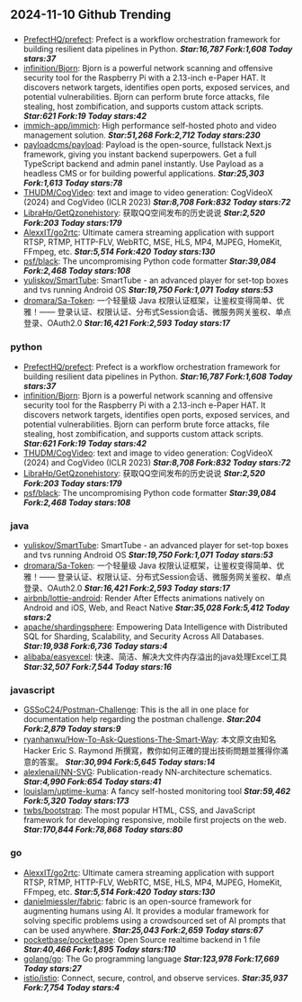 ## 2024-11-10 Github Trending

### 
* [PrefectHQ/prefect](https://github.com/PrefectHQ/prefect): Prefect is a workflow orchestration framework for building resilient data pipelines in Python. ***Star:16,787 Fork:1,608 Today stars:37***
* [infinition/Bjorn](https://github.com/infinition/Bjorn): Bjorn is a powerful network scanning and offensive security tool for the Raspberry Pi with a 2.13-inch e-Paper HAT. It discovers network targets, identifies open ports, exposed services, and potential vulnerabilities. Bjorn can perform brute force attacks, file stealing, host zombification, and supports custom attack scripts. ***Star:621 Fork:19 Today stars:42***
* [immich-app/immich](https://github.com/immich-app/immich): High performance self-hosted photo and video management solution. ***Star:51,268 Fork:2,712 Today stars:230***
* [payloadcms/payload](https://github.com/payloadcms/payload): Payload is the open-source, fullstack Next.js framework, giving you instant backend superpowers. Get a full TypeScript backend and admin panel instantly. Use Payload as a headless CMS or for building powerful applications. ***Star:25,303 Fork:1,613 Today stars:78***
* [THUDM/CogVideo](https://github.com/THUDM/CogVideo): text and image to video generation: CogVideoX (2024) and CogVideo (ICLR 2023) ***Star:8,708 Fork:832 Today stars:72***
* [LibraHp/GetQzonehistory](https://github.com/LibraHp/GetQzonehistory): 获取QQ空间发布的历史说说 ***Star:2,520 Fork:203 Today stars:179***
* [AlexxIT/go2rtc](https://github.com/AlexxIT/go2rtc): Ultimate camera streaming application with support RTSP, RTMP, HTTP-FLV, WebRTC, MSE, HLS, MP4, MJPEG, HomeKit, FFmpeg, etc. ***Star:5,514 Fork:420 Today stars:130***
* [psf/black](https://github.com/psf/black): The uncompromising Python code formatter ***Star:39,084 Fork:2,468 Today stars:108***
* [yuliskov/SmartTube](https://github.com/yuliskov/SmartTube): SmartTube - an advanced player for set-top boxes and tvs running Android OS ***Star:19,750 Fork:1,071 Today stars:53***
* [dromara/Sa-Token](https://github.com/dromara/Sa-Token): 一个轻量级 Java 权限认证框架，让鉴权变得简单、优雅！—— 登录认证、权限认证、分布式Session会话、微服务网关鉴权、单点登录、OAuth2.0 ***Star:16,421 Fork:2,593 Today stars:17***

### python
* [PrefectHQ/prefect](https://github.com/PrefectHQ/prefect): Prefect is a workflow orchestration framework for building resilient data pipelines in Python. ***Star:16,787 Fork:1,608 Today stars:37***
* [infinition/Bjorn](https://github.com/infinition/Bjorn): Bjorn is a powerful network scanning and offensive security tool for the Raspberry Pi with a 2.13-inch e-Paper HAT. It discovers network targets, identifies open ports, exposed services, and potential vulnerabilities. Bjorn can perform brute force attacks, file stealing, host zombification, and supports custom attack scripts. ***Star:621 Fork:19 Today stars:42***
* [THUDM/CogVideo](https://github.com/THUDM/CogVideo): text and image to video generation: CogVideoX (2024) and CogVideo (ICLR 2023) ***Star:8,708 Fork:832 Today stars:72***
* [LibraHp/GetQzonehistory](https://github.com/LibraHp/GetQzonehistory): 获取QQ空间发布的历史说说 ***Star:2,520 Fork:203 Today stars:179***
* [psf/black](https://github.com/psf/black): The uncompromising Python code formatter ***Star:39,084 Fork:2,468 Today stars:108***

### java
* [yuliskov/SmartTube](https://github.com/yuliskov/SmartTube): SmartTube - an advanced player for set-top boxes and tvs running Android OS ***Star:19,750 Fork:1,071 Today stars:53***
* [dromara/Sa-Token](https://github.com/dromara/Sa-Token): 一个轻量级 Java 权限认证框架，让鉴权变得简单、优雅！—— 登录认证、权限认证、分布式Session会话、微服务网关鉴权、单点登录、OAuth2.0 ***Star:16,421 Fork:2,593 Today stars:17***
* [airbnb/lottie-android](https://github.com/airbnb/lottie-android): Render After Effects animations natively on Android and iOS, Web, and React Native ***Star:35,028 Fork:5,412 Today stars:2***
* [apache/shardingsphere](https://github.com/apache/shardingsphere): Empowering Data Intelligence with Distributed SQL for Sharding, Scalability, and Security Across All Databases. ***Star:19,938 Fork:6,736 Today stars:4***
* [alibaba/easyexcel](https://github.com/alibaba/easyexcel): 快速、简洁、解决大文件内存溢出的java处理Excel工具 ***Star:32,507 Fork:7,544 Today stars:16***

### javascript
* [GSSoC24/Postman-Challenge](https://github.com/GSSoC24/Postman-Challenge): This is the all in one place for documentation help regarding the postman challenge. ***Star:204 Fork:2,879 Today stars:9***
* [ryanhanwu/How-To-Ask-Questions-The-Smart-Way](https://github.com/ryanhanwu/How-To-Ask-Questions-The-Smart-Way): 本文原文由知名 Hacker Eric S. Raymond 所撰寫，教你如何正確的提出技術問題並獲得你滿意的答案。 ***Star:30,994 Fork:5,645 Today stars:14***
* [alexlenail/NN-SVG](https://github.com/alexlenail/NN-SVG): Publication-ready NN-architecture schematics. ***Star:4,990 Fork:654 Today stars:41***
* [louislam/uptime-kuma](https://github.com/louislam/uptime-kuma): A fancy self-hosted monitoring tool ***Star:59,462 Fork:5,320 Today stars:173***
* [twbs/bootstrap](https://github.com/twbs/bootstrap): The most popular HTML, CSS, and JavaScript framework for developing responsive, mobile first projects on the web. ***Star:170,844 Fork:78,868 Today stars:80***

### go
* [AlexxIT/go2rtc](https://github.com/AlexxIT/go2rtc): Ultimate camera streaming application with support RTSP, RTMP, HTTP-FLV, WebRTC, MSE, HLS, MP4, MJPEG, HomeKit, FFmpeg, etc. ***Star:5,514 Fork:420 Today stars:130***
* [danielmiessler/fabric](https://github.com/danielmiessler/fabric): fabric is an open-source framework for augmenting humans using AI. It provides a modular framework for solving specific problems using a crowdsourced set of AI prompts that can be used anywhere. ***Star:25,043 Fork:2,659 Today stars:67***
* [pocketbase/pocketbase](https://github.com/pocketbase/pocketbase): Open Source realtime backend in 1 file ***Star:40,466 Fork:1,895 Today stars:110***
* [golang/go](https://github.com/golang/go): The Go programming language ***Star:123,978 Fork:17,669 Today stars:27***
* [istio/istio](https://github.com/istio/istio): Connect, secure, control, and observe services. ***Star:35,937 Fork:7,754 Today stars:4***
